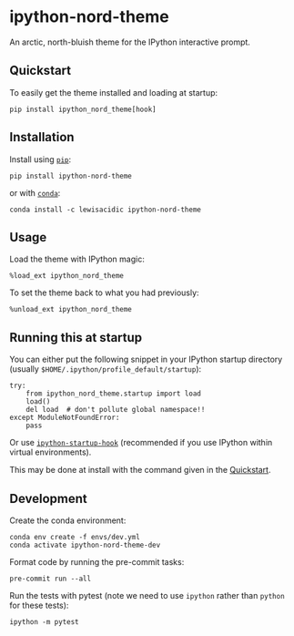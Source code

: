 # ipython-nord-theme

An arctic, north-bluish theme for the IPython interactive prompt.


## Quickstart

To easily get the theme installed and loading at startup:

```shell
pip install ipython_nord_theme[hook]
```


## Installation

Install using [`pip`](https://pip.pypa.io/en/stable/):

```shell
pip install ipython-nord-theme 
```

or with [`conda`](https://conda.io):

```shell
conda install -c lewisacidic ipython-nord-theme
```

## Usage

Load the theme with IPython magic:

```shell
%load_ext ipython_nord_theme
```

To set the theme back to what you had previously:

```shell
%unload_ext ipython_nord_theme
```


## Running this at startup

You can either put the following snippet in your IPython startup directory (usually `$HOME/.ipython/profile_default/startup`):

```shell
try:
    from ipython_nord_theme.startup import load
    load()
    del load  # don't pollute global namespace!!
except ModuleNotFoundError:
    pass
```

Or use [`ipython-startup-hook`](https://github.com/lewisacidic/ipython-startup-hook) (recommended if you use IPython within virtual environments).

This may be done at install with the command given in the [Quickstart](#quickstart).


## Development 

Create the conda environment:

```shell
conda env create -f envs/dev.yml
conda activate ipython-nord-theme-dev
```

Format code by running the pre-commit tasks:

```shell
pre-commit run --all
```

Run the tests with pytest (note we need to use `ipython` rather than `python` for these tests):

```shell
ipython -m pytest
```

